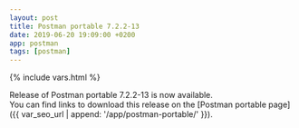 ```yaml
---
layout: post
title: Postman portable 7.2.2-13
date: 2019-06-20 19:09:00 +0200
app: postman
tags: [postman]
---
```

{% include vars.html %}

Release of Postman portable 7.2.2-13 is now available.<br />
You can find links to download this release on the [Postman portable page]({{ var_seo_url | append: '/app/postman-portable/' }}).